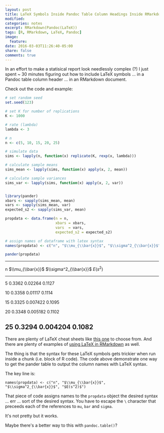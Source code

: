```yaml
---
layout: post
title: LaTeX Symbols Inside Pandoc Table Column Headings Inside RMarkdown Documents
modified: 
categories: notes
excerpt: RMarkdown(Pandoc(LaTeX))
tags: [R, RMarkdown, LaTeX, Pandoc]
image:
  feature:
date: 2016-03-03T11:26:40-05:00
share: false
comments: true
---
```


In an effort to make a statisical report look needlessly complex (?) I just spent ~ 30 minutes figuring out how to include LaTeX symbols ... in a Pandoc table column header ... in an RMarkdown document. 

Check out the code and example:

```r
# set random seed
set.seed(123)

# set K for number of replications
K <- 1000

# rate (lambda)
lambda <- 3

# n 
n <- c(5, 10, 15, 20, 25)

# simulate data
sims <- lapply(n, function(x) replicate(K, rexp(x, lambda)))

# calculate sample means
sims_mean <- lapply(sims, function(x) apply(x, 2, mean))

# calculate sample variances
sims_var <- lapply(sims, function(x) apply(x, 2, var))


library(pander)
xbars <- sapply(sims_mean, mean)
vars <- sapply(sims_mean, var)
expected_s2 <- sapply(sims_var, mean)

propdata <- data.frame(n = n,
                       xbars = xbars, 
                       vars  = vars,
                       expected_s2 = expected_s2)

# assign names of dataframe with latex syntax 
names(propdata) <- c("n", "$\\mu_{\\bar{x}}$", "$\\sigma^2_{\\bar{x}}$", "$E(s^2)$")

pander(propdata)
```
-------------------------------------------------------
 n   $\\mu_{\\bar{x}}$   $\\sigma^2_{\\bar{x}}$   $E(s^2)$ 
--- ----------------- ---------------------- ----------
 5       0.3362              0.02264           0.1127  

10       0.3358              0.01117           0.1114  

15       0.3325              0.007422          0.1095  

20       0.3348              0.005182          0.1102  

25       0.3294              0.004204          0.1082  
-------------------------------------------------------

There are plenty of LaTeX cheat sheets like [this one](https://wch.github.io/latexsheet/latexsheet-0.png) to choose from. And there are plenty of examples of [using LaTeX in RMarkdown](http://www.calvin.edu/~rpruim/courses/m343/F12/RStudio/LatexExamples.html) as well. 

The thing is that the syntax for these LaTeX symbols gets trickier when run inside a chunk (i.e. block of R code). The code above demonstrate one way to get the pander table to output the column names with LaTeX syntax. 

The key line is:

`names(propdata) <- c("n", "$\\mu_{\\bar{x}}$", "$\\sigma^2_{\\bar{x}}$", "$E(s^2)$")`

That piece of code assigns names to the `propdata` object the desired syntax ... err ... sort of the desired syntax. You have to escape the `\` character that preceeds each of the references to `mu`, `bar` and `sigma`. 

It's not pretty but it works.

Maybe there's a better way to this with `pandoc.table()`?

